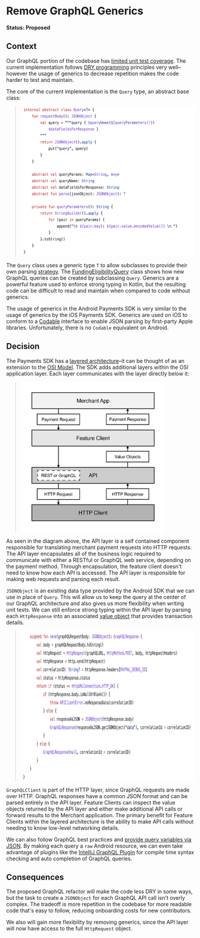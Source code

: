 # Remove GraphQL Generics

**Status: Proposed**

## Context

Our GraphQL portion of the codebase has [limited unit test coverage][1]. The current implementation follows [DRY programming][7] principles very well–however the usage of generics to decrease repetition makes the code harder to test and maintain.

The core of the current implementation is the `Query` type, an abstract base class:

> <img src="./figure-query-abstract-base-class.png" height="400" alt="Query Abstract Base Class Source Code">

The `Query` class uses a generic type `T` to allow subclasses to provide their own parsing [strategy][8]. The [FundingEligibilityQuery][2] class shows how new GraphQL queries can be created by subclassing `Query`. Generics are a powerful feature used to enforce strong typing in Kotlin, but the resulting code can be difficult to read and maintain when compared to code without generics.

The usage of generics in the Android Payments SDK is very similar to the usage of generics by the iOS Payments SDK. Generics are used on iOS to conform to a [Codable][9] interface to enable JSON parsing by first-party Apple libraries. Unfortunately, there is no `Codable` equivalent on Android.

## Decision

The Payments SDK has a [layered architecture][3]–it can be thought of as an extension to the [OSI Model][4]. The SDK adds additional layers within the OSI application layer. Each layer communicates with the layer directly below it:

> <img src="./figure-payments-sdk-architecture.png" height="400" alt="Payments SDK Architecture Layers: Merchant App, Feature Client, API, HTTP Client">

As seen in the diagram above, the API layer is a self contained component responsible for translating merchant payment requests into HTTP requests. The API layer encapsulates all of the business logic required to communicate with either a RESTful or GraphQL web service, depending on the payment method. Through encapsulation, the feature client doesn't need to know how each API is accessed.  The API layer is responsible for making web requests and parsing each result.

`JSONObject` is an existing data type provided by the Android SDK that we can use in place of `Query`. This will allow us to keep the query at the center of our GraphQL architecture and also gives us more flexibility when writing unit tests. We can still enforce strong typing within the API layer by parsing each `HttpResponse` into an associated [value object][10] that provides transaction details.

> <img src="./figure-graph-ql-client.png" height="400" alt="GraphQL Client Source Code">

`GraphQLClient` is part of the HTTP layer, since GraphQL requests are made over HTTP. GraphQL responses have a common JSON format and can be parsed entirely in the API layer. Feature Clients can inspect the value objects returned by the API layer and either make additional API calls or forward results to the Merchant application. The primary benefit for Feature Clients within the layered architecture is the ability to make API calls without needing to know low-level networking details.

We can also follow GraphQL best practices and [provide query variables via JSON][5]. By making each query a `raw` Android resource, we can even take advantage of plugins like the [IntelliJ GraphQL Plugin][6] for compile time syntax checking and auto completion of GraphQL queries.

## Consequences

The proposed GraphQL refactor will make the code less DRY in some ways, but the task to create a `JSONObject` for each GraphQL API call isn't overly complex. The tradeoff is more repetition in the codebase for more readable code that's easy to follow, reducing onboarding costs for new contributors.

We also will gain more flexibility by removing generics, since the API layer will now have access to the full `HttpRequest` object.

[1]: https://github.com/paypal/Android-SDK/blob/1fa0b256c00dc0b95872c21cc4865e6f58d4dd88/CorePayments/src/test/java/com/paypal/android/corepayments/graphql/fundingEligibility/FundingEligibilityQueryTest.kt#L12
[2]: https://github.com/paypal/Android-SDK/blob/1fa0b256c00dc0b95872c21cc4865e6f58d4dd88/CorePayments/src/main/java/com/paypal/android/corepayments/graphql/fundingEligibility/FundingEligibilityQuery.kt#L10
[3]: https://www.baeldung.com/cs/layered-architecture
[4]: https://www.cloudflare.com/learning/ddos/glossary/open-systems-interconnection-model-osi/
[5]: https://www.apollographql.com/docs/react/data/operation-best-practices/#use-graphql-variables-to-provide-arguments
[6]: https://plugins.jetbrains.com/plugin/8097-graphql
[7]: https://en.wikipedia.org/wiki/Don%27t_repeat_yourself
[8]: https://refactoring.guru/design-patterns/strategy
[9]: https://www.swiftbysundell.com/basics/codable/
[10]: https://martinfowler.com/bliki/ValueObject.html
